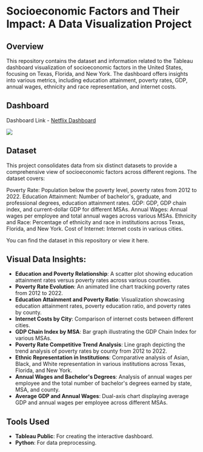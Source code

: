 # Socioeconomic Factors and Their Impact: A Data Visualization Project

## Overview

This repository contains the dataset and information related to the Tableau dashboard visualization of socioeconomic factors in the United States, focusing on Texas, Florida, and New York. The dashboard offers insights into various metrics, including education attainment, poverty rates, GDP, annual wages, ethnicity and race representation, and internet costs.

## Dashboard

Dashboard Link - [Netflix Dashboard](https://public.tableau.com/app/profile/shweta.vinod.kulkarni2486/viz/Netflix_Dashboard_17178823694320/Netflix)

<img src="Netflix_Dashboard.jpg">

## Dataset

This project consolidates data from six distinct datasets to provide a comprehensive view of socioeconomic factors across different regions. The dataset covers:

Poverty Rate: Population below the poverty level, poverty rates from 2012 to 2022.
Education Attainment: Number of bachelor's, graduate, and professional degrees, education attainment rates.
GDP: GDP, GDP chain index, and current-dollar GDP for different MSAs.
Annual Wages: Annual wages per employee and total annual wages across various MSAs.
Ethnicity and Race: Percentage of ethnicity and race in institutions across Texas, Florida, and New York.
Cost of Internet: Internet costs in various cities.

You can find the dataset in this repository or view it here.


## Visual Data Insights:

- **Education and Poverty Relationship**: A scatter plot showing education attainment rates versus poverty rates across various counties.
- **Poverty Rate Evolution**: An animated line chart tracking poverty rates from 2012 to 2022.
- **Education Attainment and Poverty Ratio**: Visualization showcasing education attainment rates, poverty education ratio, and poverty rates by county.
- **Internet Costs by City**: Comparison of internet costs between different cities.
- **GDP Chain Index by MSA**: Bar graph illustrating the GDP Chain Index for various MSAs.
- **Poverty Rate Competitive Trend Analysis**: Line graph depicting the trend analysis of poverty rates by county from 2012 to 2022.
- **Ethnic Representation in Institutions**: Comparative analysis of Asian, Black, and White representation in various institutions across Texas, Florida, and New York.
- **Annual Wages and Bachelor's Degrees**: Analysis of annual wages per employee and the total number of bachelor's degrees earned by state, MSA, and county.
- **Average GDP and Annual Wages**: Dual-axis chart displaying average GDP and annual wages per employee across different MSAs.

## Tools Used

- **Tableau Public**: For creating the interactive dashboard.
- **Python**: For data preprocessing.
